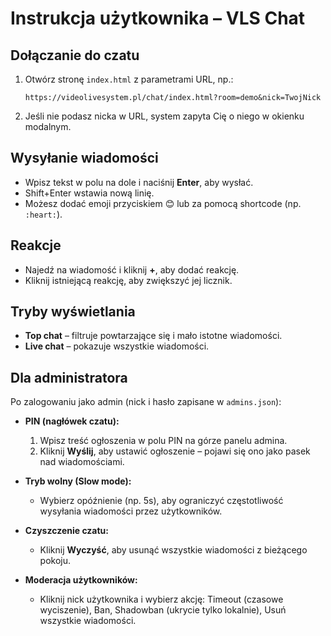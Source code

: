 # Instrukcja użytkownika – VLS Chat

## Dołączanie do czatu
1. Otwórz stronę `index.html` z parametrami URL, np.:
   ```
   https://videolivesystem.pl/chat/index.html?room=demo&nick=TwojNick
   ```
2. Jeśli nie podasz nicka w URL, system zapyta Cię o niego w okienku modalnym.

## Wysyłanie wiadomości
- Wpisz tekst w polu na dole i naciśnij **Enter**, aby wysłać.
- Shift+Enter wstawia nową linię.
- Możesz dodać emoji przyciskiem 😊 lub za pomocą shortcode (np. `:heart:`).

## Reakcje
- Najedź na wiadomość i kliknij **+**, aby dodać reakcję.
- Kliknij istniejącą reakcję, aby zwiększyć jej licznik.

## Tryby wyświetlania
- **Top chat** – filtruje powtarzające się i mało istotne wiadomości.
- **Live chat** – pokazuje wszystkie wiadomości.

## Dla administratora
Po zalogowaniu jako admin (nick i hasło zapisane w `admins.json`):

- **PIN (nagłówek czatu):**
  1. Wpisz treść ogłoszenia w polu PIN na górze panelu admina.
  2. Kliknij **Wyślij**, aby ustawić ogłoszenie – pojawi się ono jako pasek nad wiadomościami.

- **Tryb wolny (Slow mode):**
  - Wybierz opóźnienie (np. 5s), aby ograniczyć częstotliwość wysyłania wiadomości przez użytkowników.

- **Czyszczenie czatu:**
  - Kliknij **Wyczyść**, aby usunąć wszystkie wiadomości z bieżącego pokoju.

- **Moderacja użytkowników:**
  - Kliknij nick użytkownika i wybierz akcję: Timeout (czasowe wyciszenie), Ban, Shadowban (ukrycie tylko lokalnie), Usuń wszystkie wiadomości.


